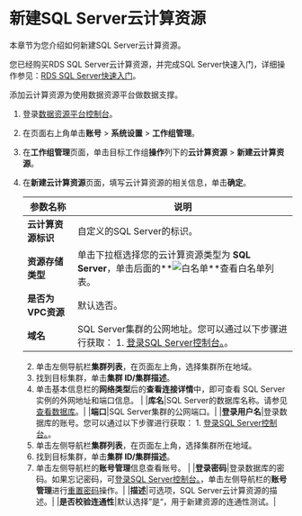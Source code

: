 # 新建SQL Server云计算资源

本章节为您介绍如何新建SQL Server云计算资源。

您已经购买RDS SQL Server云计算资源，并完成SQL Server快速入门，详细操作参见：[RDS SQL Server快速入门](https://help.aliyun.com/document_detail/53729.html?spm=a2c4g.11186623.6.875.3d5e48b1uMeLE8)。

添加云计算资源为使用数据资源平台做数据支撑。

1.  登录[数据资源平台控制台](https://dataq.console.aliyun.com)。

2.  在页面右上角单击**账号** \> **系统设置** \> **工作组管理**。

3.  在**工作组管理**页面，单击目标工作组**操作**列下的**云计算资源** \> **新建云计算资源**。

4.  在**新建云计算资源**页面，填写云计算资源的相关信息，单击**确定**。

    |参数名称|说明|
    |----|--|
    |**云计算资源标识**|自定义的SQL Server的标识。|
    |**资源存储类型**|单击下拉框选择您的云计算资源类型为 **SQL Server**，单击后面的**![白名单](https://static-aliyun-doc.oss-accelerate.aliyuncs.com/assets/img/zh-CN/2847900161/p211240.png)**查看白名单列表。|
    |**是否为VPC资源**|默认选否。|
    |**域名**|SQL Server集群的公网地址。您可以通过以下步骤进行获取：     1.  [登录SQL Server控制台。](https://rdsnext.console.aliyun.com/rdsList/cn-hangzhou/basic)。
    2.  单击左侧导航栏**集群列表**，在页面左上角，选择集群所在地域。
    3.  找到目标集群，单击**集群 ID/集群描述**。
    4.  单击基本信息栏的**网络类型**后的**查看连接详情**中，即可查看 SQL Server 实例的外网地址和端口信息。 |
    |**库名**|SQL Server的数据库名称。请参见[查看数据库](https://help.aliyun.com/document_detail/95698.html?spm=a2c4g.11186623.6.946.69546b56yGPLTv)。|
    |**端口**|SQL Server集群的公网端口。|
    |**登录用户名**|登录数据库的账号。您可以通过以下步骤进行获取：     1.  [登录SQL Server控制台。](https://rdsnext.console.aliyun.com/rdsList/cn-hangzhou/basic)。
    2.  单击左侧导航栏**集群列表**，在页面左上角，选择集群所在地域。
    3.  找到目标集群，单击**集群 ID/集群描述**。
    4.  单击左侧导航栏的**账号管理**信息查看账号。 |
    |**登录密码**|登录数据库的密码。如果忘记密码，可[登录SQL Server控制台。](https://rdsnext.console.aliyun.com/rdsList/cn-hangzhou/basic)，单击左侧导航栏的**账号管理**进行[重置密码](https://help.aliyun.com/document_detail/95691.html?spm=a2c4g.11186623.6.939.2a2848b1t2Bolw)操作。|
    |**描述**|可选项，SQL Server云计算资源的描述。|
    |**是否校验连通性**|默认选择”是“，用于新建资源的连通性测试。|


